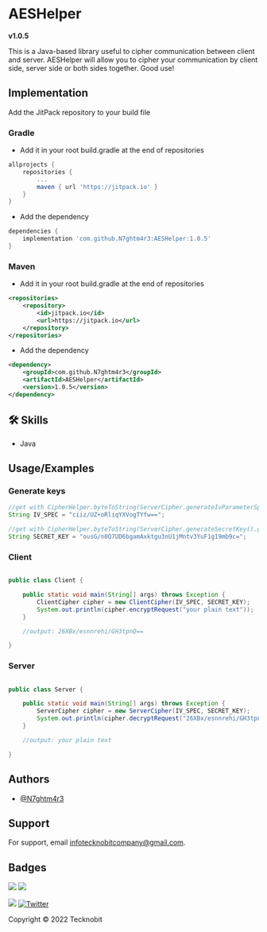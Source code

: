 
# AESHelper

**v1.0.5**

This is a Java-based library useful to cipher communication between client and server.
AESHelper will allow you to cipher your communication by client side, server side or both sides together.
Good use!


## Implementation

Add the JitPack repository to your build file

### Gradle

- Add it in your root build.gradle at the end of repositories

```gradle
allprojects {
    repositories {
        ...
        maven { url 'https://jitpack.io' }
    }
}
```
- Add the dependency

```gradle
dependencies {
    implementation 'com.github.N7ghtm4r3:AESHelper:1.0.5'
}
```

### Maven

- Add it in your root build.gradle at the end of repositories

```xml
<repositories>
    <repository>
        <id>jitpack.io</id>
        <url>https://jitpack.io</url>
    </repository>
</repositories>
```
- Add the dependency

```xml
<dependency>
    <groupId>com.github.N7ghtm4r3</groupId>
    <artifactId>AESHelper</artifactId>
    <version>1.0.5</version>
</dependency>
```





## 🛠 Skills
- Java


## Usage/Examples

### Generate keys 

```java
//get with CipherHelper.byteToString(ServerCipher.generateIvParameterSpec().getIV()); method
String IV_SPEC = "ciiz/UZ+oRliqYXVogTYfw==";
```

```java
//get with CipherHelper.byteToString(ServerCipher.generateSecretKey().getEncoded()); method
String SECRET_KEY = "ousG/n0Q7UD6bgamAxktgu3nU1jMntv3YuF1g19mb9c="; 
```

### Client 

```java

public class Client {

    public static void main(String[] args) throws Exception {
        ClientCipher cipher = new ClientCipher(IV_SPEC, SECRET_KEY);
        System.out.println(cipher.encryptRequest("your plain text"));
    }

    //output: 26XBx/esnnrehi/GH3tpnQ==

}

```

### Server 

```java

public class Server {

    public static void main(String[] args) throws Exception {
        ServerCipher cipher = new ServerCipher(IV_SPEC, SECRET_KEY);
        System.out.println(cipher.decryptRequest("26XBx/esnnrehi/GH3tpnQ=="));
    }

    //output: your plain text

}

```

## Authors

- [@N7ghtm4r3](https://www.github.com/N7ghtm4r3)


## Support

For support, email infotecknobitcompany@gmail.com.


## Badges

[![](https://img.shields.io/badge/Google_Play-414141?style=for-the-badge&logo=google-play&logoColor=white)](https://play.google.com/store/apps/developer?id=Tecknobit)
[![](https://img.shields.io/badge/Java-ED8B00?style=for-the-badge&logo=java&logoColor=white)](https://github.com/N7ghtm4r3/AESHelper/blob/main/README.md)

[![](https://jitpack.io/v/N7ghtm4r3/AESHelper.svg)](https://jitpack.io/#N7ghtm4r3/AESHelper)
[![Twitter](https://img.shields.io/twitter/url/https/twitter.com/cloudposse.svg?style=social&label=Tecknobit)](https://twitter.com/tecknobit)

Copyright © 2022 Tecknobit
